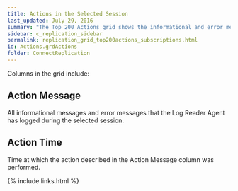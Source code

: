 ```yaml
---
title: Actions in the Selected Session
last_updated: July 29, 2016
summary: "The Top 200 Actions grid shows the informational and error messages logged for the selected session."
sidebar: c_replication_sidebar
permalink: replication_grid_top200actions_subscriptions.html
id: Actions.grdActions
folder: ConnectReplication
---
```


Columns in the grid include:

## Action Message

All informational messages and error messages that the Log Reader Agent has logged during the selected session.

## Action Time

Time at which the action described in the Action Message column was performed.


{% include links.html %}
